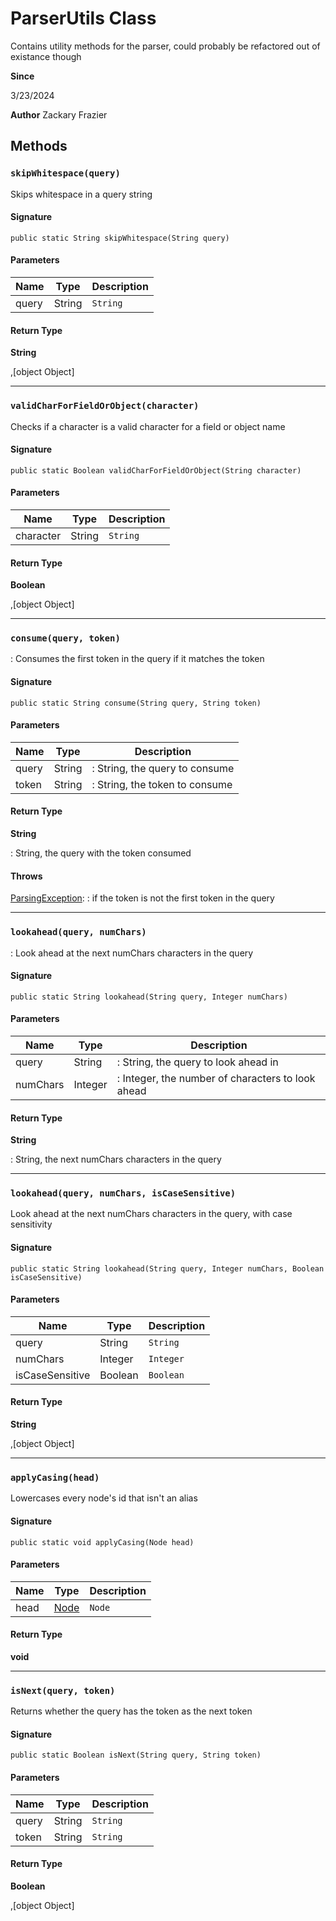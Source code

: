 # ParserUtils Class

Contains utility methods for the parser, could probably be refactored out of existance though

**Since** 

3/23/2024

**Author** Zackary Frazier

## Methods
### `skipWhitespace(query)`

Skips whitespace in a query string

#### Signature
```apex
public static String skipWhitespace(String query)
```

#### Parameters
| Name | Type | Description |
|------|------|-------------|
| query | String | `String` |

#### Return Type
**String**

,[object Object]

---

### `validCharForFieldOrObject(character)`

Checks if a character is a valid character for a field or object name

#### Signature
```apex
public static Boolean validCharForFieldOrObject(String character)
```

#### Parameters
| Name | Type | Description |
|------|------|-------------|
| character | String | `String` |

#### Return Type
**Boolean**

,[object Object]

---

### `consume(query, token)`

: Consumes the first token in the query if it matches the token

#### Signature
```apex
public static String consume(String query, String token)
```

#### Parameters
| Name | Type | Description |
|------|------|-------------|
| query | String | : String, the query to consume |
| token | String | : String, the token to consume |

#### Return Type
**String**

: String, the query with the token consumed

#### Throws
[ParsingException](ParsingException.md): : if the token is not the first token in the query

---

### `lookahead(query, numChars)`

: Look ahead at the next numChars characters in the query

#### Signature
```apex
public static String lookahead(String query, Integer numChars)
```

#### Parameters
| Name | Type | Description |
|------|------|-------------|
| query | String | : String, the query to look ahead in |
| numChars | Integer | : Integer, the number of characters to look ahead |

#### Return Type
**String**

: String, the next numChars characters in the query

---

### `lookahead(query, numChars, isCaseSensitive)`

Look ahead at the next numChars characters in the query, with case sensitivity

#### Signature
```apex
public static String lookahead(String query, Integer numChars, Boolean isCaseSensitive)
```

#### Parameters
| Name | Type | Description |
|------|------|-------------|
| query | String | `String` |
| numChars | Integer | `Integer` |
| isCaseSensitive | Boolean | `Boolean` |

#### Return Type
**String**

,[object Object]

---

### `applyCasing(head)`

Lowercases every node&#x27;s id that isn&#x27;t an alias

#### Signature
```apex
public static void applyCasing(Node head)
```

#### Parameters
| Name | Type | Description |
|------|------|-------------|
| head | [Node](Node.md) | `Node` |

#### Return Type
**void**

---

### `isNext(query, token)`

Returns whether the query has the token as the next token

#### Signature
```apex
public static Boolean isNext(String query, String token)
```

#### Parameters
| Name | Type | Description |
|------|------|-------------|
| query | String | `String` |
| token | String | `String` |

#### Return Type
**Boolean**

,[object Object]